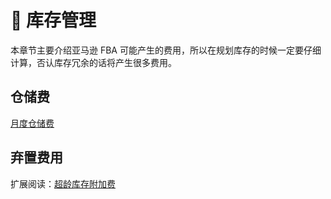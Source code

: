 # 🥚 库存管理

本章节主要介绍亚马逊 FBA 可能产生的费用，所以在规划库存的时候一定要仔细计算，否认库存冗余的话将产生很多费用。

## 仓储费

[月度仓储费](https://sellercentral.amazon.com/help/hub/reference/G3EDYEF6KUCFQTNM)

## 弃置费用



扩展阅读：[超龄库存附加费](https://sellercentral.amazon.com/help/hub/reference/GJQNPA23YWVA4SBD)

